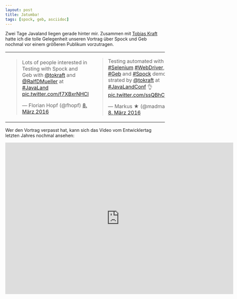 ```yaml
---
layout: post
title: Jatumba!
tags: [spock, geb, asciidoc]
---
```


Zwei Tage Javaland liegen gerade hinter mir. Zusammen mit [Tobias Kraft](https://twitter.com/tokraft) hatte ich die tolle Gelegenheit unseren Vortrag über Spock und Geb nochmal vor einem größeren Publikum vorzutragen. 
<table>
<tr>
<td>
<blockquote class="twitter-tweet" data-lang="de"><p lang="en" dir="ltr">Lots of people interested in Testing with Spock and Geb with <a href="https://twitter.com/tokraft">@tokraft</a> and <a href="https://twitter.com/RalfDMueller">@RalfDMueller</a> at <a href="https://twitter.com/hashtag/JavaLand?src=hash">#JavaLand</a> <a href="https://t.co/f7XBxrNHCl">pic.twitter.com/f7XBxrNHCl</a></p>&mdash; Florian Hopf (@fhopf) <a href="https://twitter.com/fhopf/status/707185245066547200">8. März 2016</a></blockquote>
<script async src="//platform.twitter.com/widgets.js" charset="utf-8"></script></td>
<td>
<blockquote class="twitter-tweet" data-lang="de"><p lang="en" dir="ltr">Testing automated with <a href="https://twitter.com/hashtag/Selenium?src=hash">#Selenium</a> <a href="https://twitter.com/hashtag/WebDriver?src=hash">#WebDriver</a>, <a href="https://twitter.com/hashtag/Geb?src=hash">#Geb</a> and <a href="https://twitter.com/hashtag/Spock?src=hash">#Spock</a> demonstrated by <a href="https://twitter.com/tokraft">@tokraft</a> at <a href="https://twitter.com/hashtag/JavaLandConf?src=hash">#JavaLandConf</a> 👌 <a href="https://t.co/ssQBhCjtNj">pic.twitter.com/ssQBhCjtNj</a></p>&mdash; Markus ★ (@madmas) <a href="https://twitter.com/madmas/status/707181204261486592">8. März 2016</a></blockquote>
<script async src="//platform.twitter.com/widgets.js" charset="utf-8"></script>
</td>
</tr>
</table>

Wer den Vortrag verpasst hat, kann sich das Video vom Entwicklertag letzten Jahres nochmal ansehen:

<iframe allowfullscreen="" frameborder="0"  src="https://www.youtube.com/embed/L75DdPon5Gk" width="720" height="480"></iframe>

<script async class="speakerdeck-embed" data-id="3e2e77dd039b45879579a7b6895e5203" data-ratio="1.77777777777778" src="//speakerdeck.com/assets/embed.js"></script>
